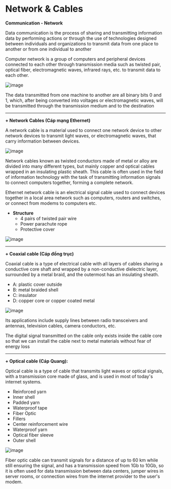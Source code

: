 # **Network & Cables** 



**Communication - Network**

Data communication is the process of sharing and transmitting information data by performing actions or through the use of technologies designed between individuals and organizations to transmit data from one place to another or from one individual to another



Computer network is a group of computers and peripheral devices connected to each other through transmission media such as twisted pair, optical fiber, electromagnetic waves, infrared rays, etc. to transmit data to each other.

![image](https://user-images.githubusercontent.com/43572616/177840877-8cb4cb62-ebc9-4806-bbab-a4f8dfff44e8.png)

The data transmitted from one machine to another are all binary bits 0 and 1, which, after being converted into voltages or electromagnetic waves, will be transmitted through the transmission medium and to the destination

***

**+ Network Cables (Cáp mạng Ethernet)**

A network cable is a material used to connect one network device to other network devices to transmit light waves, or electromagnetic waves, that carry information between devices.

![image](https://user-images.githubusercontent.com/43572616/177841027-f1904110-2c0c-4cba-a537-314fc566a027.png)

Network cables known as twisted conductors made of metal or alloy are divided into many different types, but mainly copper and optical cables wrapped in an insulating plastic sheath. This cable is often used in the field of information technology with the task of transmitting information signals to connect computers together, forming a complete network.

Ethernet network cable is an electrical signal cable used to connect devices together in a local area network such as computers, routers and switches, or connect from modems to computers etc.

- **Structure**
  - 4 pairs of twisted pair wire
  - Power parachute rope
  - Protective cover

![image](https://user-images.githubusercontent.com/43572616/177841082-587925a0-cc40-4763-87fb-111a46ea6648.png)

***

**+ Coaxial cable (Cáp đồng trục)**

Coaxial cable is a type of electrical cable with all layers of cables sharing a conductive core shaft and wrapped by a non-conductive dielectric layer, surrounded by a metal braid, and the outermost has an insulating sheath.

- A: plastic cover outside
- B: metal braided shell
- C: insulator
- D: copper core or copper coated metal

![image](https://user-images.githubusercontent.com/43572616/177841114-e4d5b3e2-13d1-4355-bbb8-d481cd32cc15.png)



Its applications include supply lines between radio transceivers and antennas, television cables, camera conductors, etc.

The digital signal transmitted on the cable only exists inside the cable core so that we can install the cable next to metal materials without fear of energy loss

***

**+ Optical cable (Cáp Quang):**

Optical cable is a type of cable that transmits light waves or optical signals, with a transmission core made of glass, and is used in most of today's internet systems.

- Reinforced yarn
- Inner shell
- Padded yarn
- Waterproof tape
- Fiber Optic
- Fillers
- Center reinforcement wire
- Waterproof yarn
- Optical fiber sleeve
- Outer shell

![image](https://user-images.githubusercontent.com/43572616/177841172-123bebb4-05bb-46a1-b8cc-f61827543872.png)

Fiber optic cable can transmit signals for a distance of up to 60 km while still ensuring the signal, and has a transmission speed from 1Gb to 10Gb, so it is often used for data transmission between data centers, jumper wires in server rooms, or connection wires from the internet provider to the user's modem.
